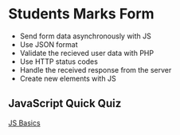 # Students Marks Form

- Send form data asynchronously with JS
- Use JSON format
- Validate the recieved user data with PHP
- Use HTTP status codes
- Handle the received response from the server
- Create new elements with JS

## JavaScript Quick Quiz
[JS Basics](https://forms.gle/Ajhqg8snHDjYkUYe8)
